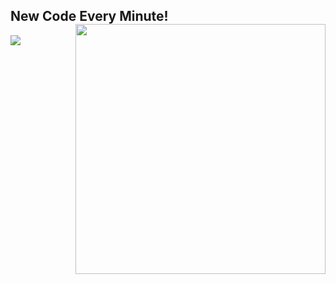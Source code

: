 ### 
<h2>New Code Every Minute!<img align='right'src="https://scrippsprssa.files.wordpress.com/2019/12/giphy.gif"  width = 400></h2>
<img src="https://github-readme-stats.vercel.app/api?username=rohanopensource&&show_icons=true&title_color=ffffff&icon_color=bb2acf&text_color=daf7dc&bg_color=151515">
